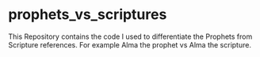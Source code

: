 # prophets_vs_scriptures
This Repository contains the code I used to differentiate the Prophets from Scripture references. For example Alma the prophet vs Alma the scripture.
